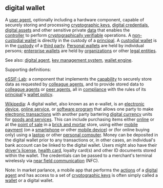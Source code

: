 ## digital wallet

<p class="c8"><span>A </span><span class="c2"><a class="c3" href="#h.jb61co23rlut">user agent</a></span><span>, optionally including a hardware component, capable of securely storing and processing </span><span class="c2"><a class="c3" href="#h.53rzpn1yn6q7">cryptographic keys</a></span><span>, </span><span class="c2"><a class="c3" href="#h.ddna9lucn4k6">digital credentials</a></span><span>, </span><span class="c2"><a class="c3" href="#h.emffux4xw3th">digital assets</a></span><span>&nbsp;and other sensitive private </span><span class="c2"><a class="c3" href="#h.o783ayrrkc6g">data</a></span><span>&nbsp;that enables the </span><span class="c2"><a class="c3" href="#h.gemoqe2m303z">controller</a></span><span>&nbsp;</span><span>to</span><span>&nbsp;perform </span><span class="c2"><a class="c3" href="#h.422iwwfur12">cryptographically verifiable</a></span><span>&nbsp;operations. A </span><span class="c2"><a class="c3" href="#h.ridlo7ub9haf">non-custodial wallet</a></span><span>&nbsp;is directly in the </span><span>custody</span><span>&nbsp;of a </span><span class="c2"><a class="c3" href="#h.sydbe7rk6244">principal</a></span><span>. A </span><span class="c2"><a class="c3" href="#h.5qanwm5930bp">custodial wallet</a></span><span>&nbsp;is in the </span><span class="c2"><a class="c3" href="#h.8kx1mv7y64ps">custody</a></span><span>&nbsp;of a </span><span class="c2"><a class="c3" href="#h.zu2vj8151tr">third party</a></span><span>. </span><span class="c2"><a class="c3" href="#h.1qe7g02c5t4p">Personal wallets</a></span><span>&nbsp;are held by individual persons; </span><span class="c2"><a class="c3" href="#h.lwbrzpnzaqth">enterprise wallets</a></span><span>&nbsp;are held by </span><span class="c2"><a class="c3" href="#h.z27mp1358pi9">organizations</a></span><span>&nbsp;or other </span><span class="c2"><a class="c3" href="#h.5328bxxk02sb">legal entities</a></span><span class="c0">.</span></p><p class="c8"><span>See also: </span><span class="c2"><a class="c3" href="#h.z3ugzt4hgdf6">digital agent</a></span><span>, </span><span class="c2"><a class="c3" href="#h.q0w3jq78va39">key management system</a></span><span>, </span><span class="c2"><a class="c3" href="#h.jsmi4264di2s">wallet engine</a></span><span class="c0">.</span></p><p class="c8"><span class="c0">Supporting definitions:</span></p><p class="c8"><span class="c2"><a class="c3" href="https://www.google.com/url?q=https://essif-lab.github.io/framework/docs/essifLab-glossary%23wallet&amp;sa=D&amp;source=editors&amp;ust=1706779842616869&amp;usg=AOvVaw1RW6XucYzvaDs_Z1tArdt2">eSSIF-Lab</a></span><span>: a component that implements the </span><span class="c2"><a class="c3" href="https://www.google.com/url?q=https://essif-lab.github.io/framework/docs/terms/capability&amp;sa=D&amp;source=editors&amp;ust=1706779842617123&amp;usg=AOvVaw2A_-5mY_Y0YSEStWgspGlg">capability</a></span><span>&nbsp;to securely store data as requested by </span><span class="c2"><a class="c3" href="https://www.google.com/url?q=https://essif-lab.github.io/framework/docs/terms/colleague&amp;sa=D&amp;source=editors&amp;ust=1706779842617317&amp;usg=AOvVaw34vlwlhaopcd0VCxx4GRNW">colleague agents</a></span><span>, and to provide stored data to </span><span class="c2"><a class="c3" href="https://www.google.com/url?q=https://essif-lab.github.io/framework/docs/terms/colleague&amp;sa=D&amp;source=editors&amp;ust=1706779842617508&amp;usg=AOvVaw2e8rMbymH255VGaG38hayw">colleague agents</a></span><span>&nbsp;or </span><span class="c2"><a class="c3" href="https://www.google.com/url?q=https://essif-lab.github.io/framework/docs/terms/peer-agent&amp;sa=D&amp;source=editors&amp;ust=1706779842617701&amp;usg=AOvVaw3XIprDdhZ9JN6KV_CHMWO3">peer agents</a></span><span>, all in </span><span class="c2"><a class="c3" href="https://www.google.com/url?q=https://essif-lab.github.io/framework/docs/terms/compliance&amp;sa=D&amp;source=editors&amp;ust=1706779842617943&amp;usg=AOvVaw0K2hRCnEv5TczhPYV4Gho-">compliance</a></span><span>&nbsp;with the rules of its </span><span class="c2"><a class="c3" href="https://www.google.com/url?q=https://essif-lab.github.io/framework/docs/terms/principal&amp;sa=D&amp;source=editors&amp;ust=1706779842618139&amp;usg=AOvVaw1Rv9N28O4yKDzzxWWKieKn">principal</a></span><span>'s </span><span class="c2"><a class="c3" href="https://www.google.com/url?q=https://essif-lab.github.io/framework/docs/terms/wallet-policy&amp;sa=D&amp;source=editors&amp;ust=1706779842618347&amp;usg=AOvVaw3__fbPon75qSuuAeohXIAP">wallet policy</a></span><span class="c0">. </span></p><p class="c8"><span class="c2"><a class="c3" href="https://www.google.com/url?q=https://en.wikipedia.org/wiki/Digital_wallet&amp;sa=D&amp;source=editors&amp;ust=1706779842618714&amp;usg=AOvVaw3ghC3ZYUHe7hUN6TYL_CKJ">Wikipedia</a></span><span>: A digital wallet, also known as an e-wallet, is an </span><span class="c2"><a class="c3" href="https://www.google.com/url?q=https://en.wikipedia.org/wiki/Consumer_electronics&amp;sa=D&amp;source=editors&amp;ust=1706779842618949&amp;usg=AOvVaw1XodeBBXe6gIxYG4MwO1yS">electronic device</a></span><span>, </span><span class="c2"><a class="c3" href="https://www.google.com/url?q=https://en.wikipedia.org/wiki/Online_service_provider&amp;sa=D&amp;source=editors&amp;ust=1706779842619146&amp;usg=AOvVaw1l_BsHGUro77MN8e-ycGeh">online service</a></span><span>, or </span><span class="c2"><a class="c3" href="https://www.google.com/url?q=https://en.wikipedia.org/wiki/Computer_program&amp;sa=D&amp;source=editors&amp;ust=1706779842619385&amp;usg=AOvVaw2-FlWn3b15_ZzRuGaqb4hS">software program</a></span><span>&nbsp;that allows one party to make </span><span class="c2"><a class="c3" href="https://www.google.com/url?q=https://en.wikipedia.org/wiki/Electronic_transaction&amp;sa=D&amp;source=editors&amp;ust=1706779842619573&amp;usg=AOvVaw2-mCVFK6vCisLad18EBqY8">electronic transactions</a></span><span>&nbsp;with another party bartering </span><span class="c2"><a class="c3" href="https://www.google.com/url?q=https://en.wikipedia.org/wiki/Digital_currency&amp;sa=D&amp;source=editors&amp;ust=1706779842619763&amp;usg=AOvVaw17DM51P8NDeylsaV3iZ9LQ">digital currency</a></span><span>&nbsp;units for </span><span class="c2"><a class="c3" href="https://www.google.com/url?q=https://en.wikipedia.org/wiki/Goods_and_services&amp;sa=D&amp;source=editors&amp;ust=1706779842619951&amp;usg=AOvVaw2mJZKWImrfaHsa7p3zRzs7">goods and services</a></span><span>. This can include purchasing items either </span><span class="c2"><a class="c3" href="https://www.google.com/url?q=https://en.wikipedia.org/wiki/Online_and_offline&amp;sa=D&amp;source=editors&amp;ust=1706779842620166&amp;usg=AOvVaw104BaroHpIS_EE-G99UlLv">online</a></span><span>&nbsp;or at the </span><span class="c2"><a class="c3" href="https://www.google.com/url?q=https://en.wikipedia.org/wiki/Point_of_sale&amp;sa=D&amp;source=editors&amp;ust=1706779842620375&amp;usg=AOvVaw202nAJ0FKnO_60xGA_vn5Q">point of sale</a></span><span>&nbsp;in a </span><span class="c2"><a class="c3" href="https://www.google.com/url?q=https://en.wikipedia.org/wiki/Brick_and_mortar&amp;sa=D&amp;source=editors&amp;ust=1706779842620562&amp;usg=AOvVaw1IjGyfx_VtQ2OIrt69r6oi">brick and mortar</a></span><span>&nbsp;store, using either </span><span class="c2"><a class="c3" href="https://www.google.com/url?q=https://en.wikipedia.org/wiki/Mobile_payment&amp;sa=D&amp;source=editors&amp;ust=1706779842620748&amp;usg=AOvVaw07TObPDm0SC9_G8si9BAsh">mobile payment</a></span><span>&nbsp;(on a </span><span class="c2"><a class="c3" href="https://www.google.com/url?q=https://en.wikipedia.org/wiki/Smartphone&amp;sa=D&amp;source=editors&amp;ust=1706779842620943&amp;usg=AOvVaw2hPBACCJ5sUaqwq32dhBLa">smartphone</a></span><span>&nbsp;or other </span><span class="c2"><a class="c3" href="https://www.google.com/url?q=https://en.wikipedia.org/wiki/Mobile_device&amp;sa=D&amp;source=editors&amp;ust=1706779842621153&amp;usg=AOvVaw0nnQVnCoIdTXUcghciLcR2">mobile device</a></span><span>) or (for online buying only) using a </span><span class="c2"><a class="c3" href="https://www.google.com/url?q=https://en.wikipedia.org/wiki/Laptop&amp;sa=D&amp;source=editors&amp;ust=1706779842621411&amp;usg=AOvVaw2xkyRc9P4KvnFv-29OXBAu">laptop</a></span><span>&nbsp;or other </span><span class="c2"><a class="c3" href="https://www.google.com/url?q=https://en.wikipedia.org/wiki/Personal_computer&amp;sa=D&amp;source=editors&amp;ust=1706779842621660&amp;usg=AOvVaw3-FgVsl2J21lyHUgdqEi_p">personal computer</a></span><span>. Money can be deposited in the digital wallet prior to any transactions or, in other cases, an individual's bank account can be linked to the digital wallet. Users might also have their </span><span class="c2"><a class="c3" href="https://www.google.com/url?q=https://en.wikipedia.org/wiki/Driver%2527s_license&amp;sa=D&amp;source=editors&amp;ust=1706779842621871&amp;usg=AOvVaw3UfarhTUi7paGABNX9D40x">driver's license</a></span><span>, </span><span class="c2"><a class="c3" href="https://www.google.com/url?q=https://en.wikipedia.org/wiki/Health_Care_Card&amp;sa=D&amp;source=editors&amp;ust=1706779842622072&amp;usg=AOvVaw1qwZv7sGb_B0WzxQKLEfaA">health card</a></span><span>, loyalty card(s) and other ID documents stored within the wallet. The credentials can be passed to a merchant's terminal wirelessly via </span><span class="c2"><a class="c3" href="https://www.google.com/url?q=https://en.wikipedia.org/wiki/Near_field_communication&amp;sa=D&amp;source=editors&amp;ust=1706779842622263&amp;usg=AOvVaw3Ol5E4JOg0vVo8mYP_TJ4x">near field communication</a></span><span class="c0">&nbsp;(NFC).</span></p><p class="c8"><span>Note: In market parlance, a mobile app that performs the </span><span class="c2"><a class="c3" href="#h.l54nzmooy631">actions</a></span><span>&nbsp;of a </span><span class="c2"><a class="c3" href="#h.z3ugzt4hgdf6">digital agent</a></span><span>&nbsp;and has access to a set of </span><span class="c2"><a class="c3" href="#h.53rzpn1yn6q7">cryptographic keys</a></span><span>&nbsp;is often simply called a </span><span class="c2"><a class="c3" href="#h.mh27630t20d">wallet</a></span><span>&nbsp;or a </span><span>digital wallet</span><span class="c0">.</span></p>

